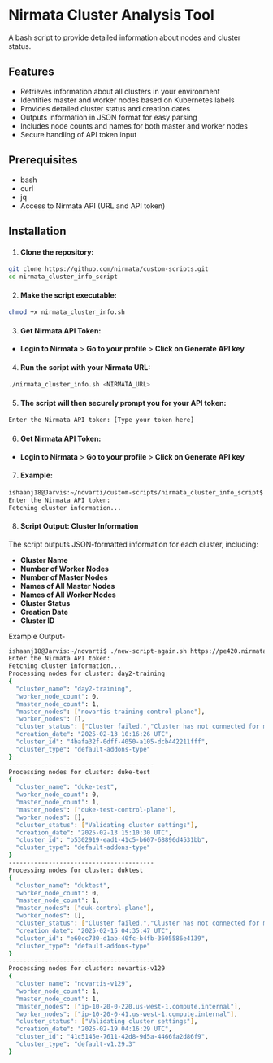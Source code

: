 # Nirmata Cluster Analysis Tool

A bash script to provide detailed information about nodes and cluster status. 

## Features

- Retrieves information about all clusters in your environment
- Identifies master and worker nodes based on Kubernetes labels
- Provides detailed cluster status and creation dates
- Outputs information in JSON format for easy parsing
- Includes node counts and names for both master and worker nodes
- Secure handling of API token input

## Prerequisites

- bash
- curl
- jq
- Access to Nirmata API (URL and API token)

## Installation

1. #### Clone the repository:
```bash
git clone https://github.com/nirmata/custom-scripts.git
cd nirmata_cluster_info_script
```
2. #### Make the script executable:
```bash
chmod +x nirmata_cluster_info.sh
```
3. #### Get Nirmata API Token:
 
- **Login to Nirmata** > **Go to your profile** > **Click on Generate API key** 

4. #### Run the script with your Nirmata URL:
```bash
./nirmata_cluster_info.sh <NIRMATA_URL>
```
5. #### The script will then securely prompt you for your API token:
```bash
Enter the Nirmata API token: [Type your token here]
```
6. #### Get Nirmata API Token:
 
- **Login to Nirmata** > **Go to your profile** > **Click on Generate API key**

7. #### Example:
```bash
ishaanj18@Jarvis:~/novarti/custom-scripts/nirmata_cluster_info_script$ ./nirmata_cluster_info.sh https://pe420.nirmata.co
Enter the Nirmata API token: 
Fetching cluster information...
```
8. #### Script Output: Cluster Information  

The script outputs JSON-formatted information for each cluster, including:  

- **Cluster Name**  
- **Number of Worker Nodes**  
- **Number of Master Nodes**  
- **Names of All Master Nodes**  
- **Names of All Worker Nodes**  
- **Cluster Status**  
- **Creation Date**  
- **Cluster ID**  

Example Output- 
```bash
ishaanj18@Jarvis:~/novarti$ ./new-script-again.sh https://pe420.nirmata.co
Enter the Nirmata API token:
Fetching cluster information...
Processing nodes for cluster: day2-training
{
  "cluster_name": "day2-training",
  "worker_node_count": 0,
  "master_node_count": 1,
  "master_nodes": ["novartis-training-control-plane"],
  "worker_nodes": [],
  "cluster_status": ["Cluster failed.","Cluster has not connected for more than 30 minutes. Last error: Failed to checkClusterConnection. not connected"],
  "creation_date": "2025-02-13 10:16:26 UTC",
  "cluster_id": "4bafa32f-0dff-4050-a105-dcb442211fff",
  "cluster_type": "default-addons-type"
}
----------------------------------------
Processing nodes for cluster: duke-test
{
  "cluster_name": "duke-test",
  "worker_node_count": 0,
  "master_node_count": 1,
  "master_nodes": ["duke-test-control-plane"],
  "worker_nodes": [],
  "cluster_status": ["Validating cluster settings"],
  "creation_date": "2025-02-13 15:10:30 UTC",
  "cluster_id": "b5302919-ead1-41c5-b607-68896d4531bb",
  "cluster_type": "default-addons-type"
}
----------------------------------------
Processing nodes for cluster: duktest
{
  "cluster_name": "duktest",
  "worker_node_count": 0,
  "master_node_count": 1,
  "master_nodes": ["duk-control-plane"],
  "worker_nodes": [],
  "cluster_status": ["Cluster failed.","Cluster has not connected for more than 30 minutes. Last error: Failed to checkClusterConnection. not connected"],
  "creation_date": "2025-02-15 04:35:47 UTC",
  "cluster_id": "e60cc730-d1ab-40fc-b4fb-3605586e4139",
  "cluster_type": "default-addons-type"
}
----------------------------------------
Processing nodes for cluster: novartis-v129
{
  "cluster_name": "novartis-v129",
  "worker_node_count": 1,
  "master_node_count": 1,
  "master_nodes": ["ip-10-20-0-220.us-west-1.compute.internal"],
  "worker_nodes": ["ip-10-20-0-41.us-west-1.compute.internal"],
  "cluster_status": ["Validating cluster settings"],
  "creation_date": "2025-02-19 04:16:29 UTC",
  "cluster_id": "41c5145e-7611-42d8-9d5a-4466fa2d86f9",
  "cluster_type": "default-v1.29.3"
}

```